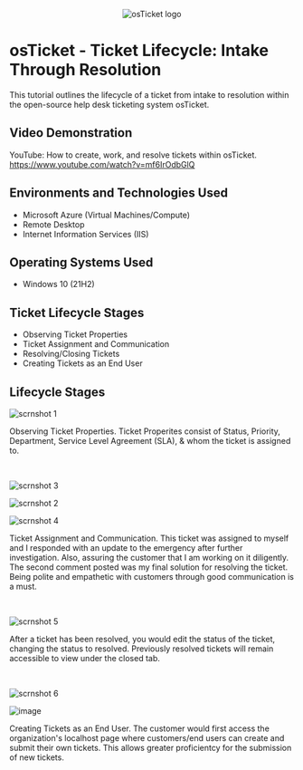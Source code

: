 
<p align="center">
<img src="https://i.imgur.com/Clzj7Xs.png" alt="osTicket logo"/>
</p>

<h1>osTicket - Ticket Lifecycle: Intake Through Resolution</h1>
This tutorial outlines the lifecycle of a ticket from intake to resolution within the open-source help desk ticketing system osTicket.<br />


<h2>Video Demonstration</h2>

YouTube: How to create, work, and resolve tickets within osTicket. https://www.youtube.com/watch?v=mf6IrOdbGlQ
<h2>Environments and Technologies Used</h2>

- Microsoft Azure (Virtual Machines/Compute)
- Remote Desktop
- Internet Information Services (IIS)

<h2>Operating Systems Used </h2>

- Windows 10</b> (21H2)

<h2>Ticket Lifecycle Stages</h2>

- Observing Ticket Properties
- Ticket Assignment and Communication
- Resolving/Closing Tickets 
- Creating Tickets as an End User

<h2>Lifecycle Stages</h2>

<p>

 ![scrnshot 1](https://github.com/user-attachments/assets/7539a6e6-2380-41e7-82e4-ec1aeef65063)

</p>
<p>
Observing Ticket Properties. Ticket Properites consist of Status, Priority, Department, Service Level Agreement (SLA), & whom the ticket is assigned to.
</p>
<br />

<p>

 ![scrnshot 3](https://github.com/user-attachments/assets/e7819bcf-53ae-46d2-9753-c7294870136d)

 ![scrnshot 2](https://github.com/user-attachments/assets/30919279-951b-420d-b608-a0c1053c2111)

 ![scrnshot 4](https://github.com/user-attachments/assets/3517d21c-381d-4448-bd19-e184c22aa2dd)


</p>
<p>
Ticket Assignment and Communication. This ticket was assigned to myself and I responded with an update to the emergency after further investigation. Also, assuring the customer that I am working on it diligently. The second comment posted was my final solution for resolving the ticket. Being polite and empathetic with customers through good communication is a must.  
</p>
<br />

<p>

 ![scrnshot 5](https://github.com/user-attachments/assets/5922ae36-25f4-4961-b9a6-2b47bb324122)

</p>
<p>
After a ticket has been resolved, you would edit the status of the ticket, changing the status to resolved. Previously resolved tickets will remain accessible to view under the closed tab. 
</p>
<br />

<p>

 ![scrnshot 6](https://github.com/user-attachments/assets/c88e4b26-a2f6-4860-a843-fc0f1d716527)

 ![image](https://github.com/user-attachments/assets/6aefe1a7-5b12-4c03-9962-31a1e0d7151d)

</p>
<p>
Creating Tickets as an End User. The customer would first access the organization's localhost page where customers/end users can create and submit their own tickets. This allows greater proficientcy for the submission of new tickets. 
</p>
<br />
